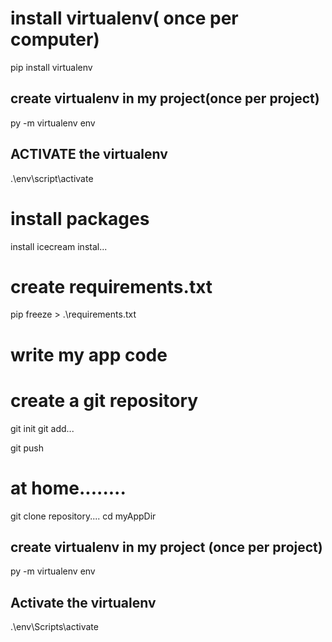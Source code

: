 # install virtualenv( once per computer)
pip install virtualenv

## create virtualenv in my project(once per project)
py -m virtualenv env

## ACTIVATE the virtualenv
.\env\script\activate

# install packages
install icecream
instal...

# ######################

# create requirements.txt
pip freeze > .\requirements.txt
# #######################

# write my app code

# create a git repository
git init
git add...

git push

# at home........
git clone repository....
cd myAppDir
## create virtualenv in my project (once per project)
py -m virtualenv env

## Activate the virtualenv
.\env\Scripts\activate
